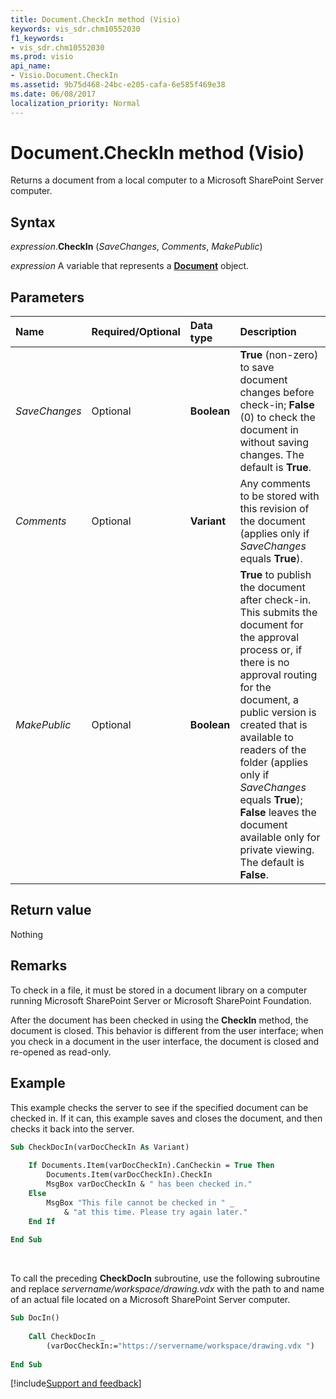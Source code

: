 ```yaml
---
title: Document.CheckIn method (Visio)
keywords: vis_sdr.chm10552030
f1_keywords:
- vis_sdr.chm10552030
ms.prod: visio
api_name:
- Visio.Document.CheckIn
ms.assetid: 9b75d468-24bc-e205-cafa-6e585f469e38
ms.date: 06/08/2017
localization_priority: Normal
---
```



# Document.CheckIn method (Visio)

Returns a document from a local computer to a Microsoft SharePoint Server computer.


## Syntax

_expression_.**CheckIn** (_SaveChanges_, _Comments_, _MakePublic_)

_expression_ A variable that represents a **[Document](Visio.Document.md)** object.


## Parameters

|Name|Required/Optional|Data type|Description|
|:-----|:-----|:-----|:-----|
| _SaveChanges_|Optional| **Boolean**| **True** (non-zero) to save document changes before check-in; **False** (0) to check the document in without saving changes. The default is **True**.|
| _Comments_|Optional| **Variant**|Any comments to be stored with this revision of the document (applies only if  _SaveChanges_ equals **True**).|
| _MakePublic_|Optional| **Boolean**| **True** to publish the document after check-in. This submits the document for the approval process or, if there is no approval routing for the document, a public version is created that is available to readers of the folder (applies only if _SaveChanges_ equals **True**); **False** leaves the document available only for private viewing. The default is **False**.|

## Return value

Nothing


## Remarks

To check in a file, it must be stored in a document library on a computer running Microsoft SharePoint Server or Microsoft SharePoint Foundation.

After the document has been checked in using the **CheckIn** method, the document is closed. This behavior is different from the user interface; when you check in a document in the user interface, the document is closed and re-opened as read-only.


## Example

This example checks the server to see if the specified document can be checked in. If it can, this example saves and closes the document, and then checks it back into the server.


```vb
Sub CheckDocIn(varDocCheckIn As Variant) 
  
    If Documents.Item(varDocCheckIn).CanCheckin = True Then  
        Documents.Item(varDocCheckIn).CheckIn  
        MsgBox varDocCheckIn & " has been checked in."  
    Else  
        MsgBox "This file cannot be checked in " _  
            & "at this time. Please try again later."  
    End If   
  
End Sub
```

<br/>

To call the preceding **CheckDocIn** subroutine, use the following subroutine and replace _servername/workspace/drawing.vdx_ with the path to and name of an actual file located on a Microsoft SharePoint Server computer.

```vb
Sub DocIn()  
 
    Call CheckDocIn _  
        (varDocCheckIn:="https://servername/workspace/drawing.vdx ") 
  
End Sub
```

[!include[Support and feedback](~/includes/feedback-boilerplate.md)]
